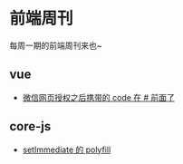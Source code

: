 # 前端周刊
每周一期的前端周刊来也~

## vue

* [微信网页授权之后携带的 code 在 # 前面了](https://v2ex.com/t/339467)


## core-js

* [setImmediate 的 polyfill](https://github.com/zloirock/core-js/blob/v3.6.5/packages/core-js/internals/task.js)
